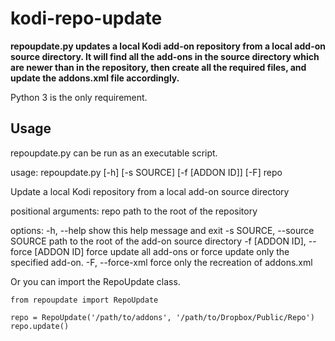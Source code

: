 kodi-repo-update
================

**repoupdate.py updates a local Kodi add-on repository from a local add-on source directory. It will find all the add-ons in the source directory which are newer than in the repository, then create all the required files, and update the addons.xml file accordingly.**

Python 3 is the only requirement.

Usage
--------

repoupdate.py can be run as an executable script.

  usage: repoupdate.py [-h] [-s SOURCE] [-f [ADDON ID]] [-F] repo

  Update a local Kodi repository from a local add-on source directory

  positional arguments:
    repo                  path to the root of the repository

  options:
    -h, --help            show this help message and exit
    -s SOURCE, --source SOURCE
                          path to the root of the add-on source directory
    -f [ADDON ID], --force [ADDON ID]
                          force update all add-ons or force update only the specified add-on.
    -F, --force-xml       force only the recreation of addons.xml


Or you can import the RepoUpdate class.
    
    from repoupdate import RepoUpdate
        
    repo = RepoUpdate('/path/to/addons', '/path/to/Dropbox/Public/Repo')
    repo.update()
